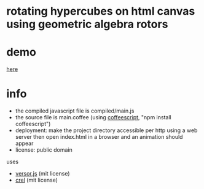 # rotating hypercubes on html canvas using geometric algebra rotors

# demo
[here](http://files.sph.mn/u/software/sourcecode/sph-other/ga-hypercubes/)

# info
* the compiled javascript file is compiled/main.js
* the source file is main.coffee (using [coffeescript](http://coffeescript.org/), "npm install coffeescript")
* deployment: make the project directory accessible per http using a web server then open index.html in a browser and an animation should appear
* license: public domain

uses
* [versor.js](https://github.com/weshoke/versor.js) (mit license)
* [crel](https://github.com/KoryNunn/crel) (mit license)
